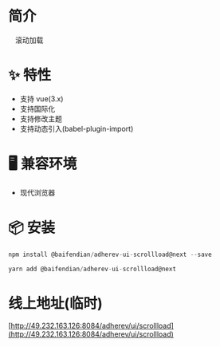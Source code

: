 # 简介
&ensp;&ensp;滚动加载

# ✨ 特性
- 支持 vue(3.x)
- 支持国际化
- 支持修改主题
- 支持动态引入(babel-plugin-import)

# 🖥 兼容环境
- 现代浏览器

# 📦 安装
```javascript
npm install @baifendian/adherev-ui-scrollload@next --save
```

```javascript
yarn add @baifendian/adherev-ui-scrollload@next
```

# 线上地址(临时)
[http://49.232.163.126:8084/adherev/ui/scrollload](http://49.232.163.126:8084/adherev/ui/scrollload)

